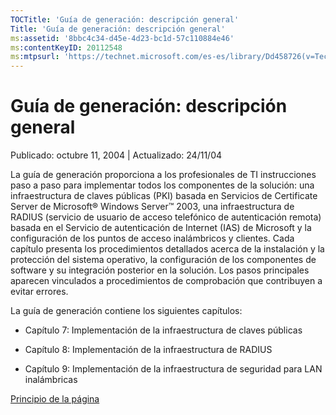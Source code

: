 ```yaml
---
TOCTitle: 'Guía de generación: descripción general'
Title: 'Guía de generación: descripción general'
ms:assetid: '8bbc4c34-d45e-4d23-bc1d-57c110884e46'
ms:contentKeyID: 20112548
ms:mtpsurl: 'https://technet.microsoft.com/es-es/library/Dd458726(v=TechNet.10)'
---
```


Guía de generación: descripción general
=======================================

Publicado: octubre 11, 2004 | Actualizado: 24/11/04

La guía de generación proporciona a los profesionales de TI instrucciones paso a paso para implementar todos los componentes de la solución: una infraestructura de claves públicas (PKI) basada en Servicios de Certificate Server de Microsoft® Windows Server™ 2003, una infraestructura de RADIUS (servicio de usuario de acceso telefónico de autenticación remota) basada en el Servicio de autenticación de Internet (IAS) de Microsoft y la configuración de los puntos de acceso inalámbricos y clientes. Cada capítulo presenta los procedimientos detallados acerca de la instalación y la protección del sistema operativo, la configuración de los componentes de software y su integración posterior en la solución. Los pasos principales aparecen vinculados a procedimientos de comprobación que contribuyen a evitar errores.

La guía de generación contiene los siguientes capítulos:

-   Capítulo 7: Implementación de la infraestructura de claves públicas

-   Capítulo 8: Implementación de la infraestructura de RADIUS

-   Capítulo 9: Implementación de la infraestructura de seguridad para LAN inalámbricas

[](#mainsection)[Principio de la página](#mainsection)